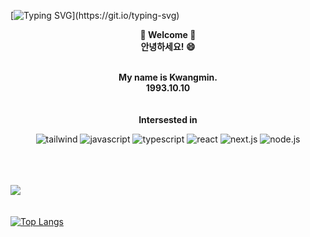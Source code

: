 [![Typing SVG](https://readme-typing-svg.demolab.com/?lines=안녕하세요!+저의+깃허브에+오신걸+환영합니다!+의+텍스트;Thanks+for+visting+my+Github!)](https://git.io/typing-svg)
<div align=center>
  <b>👋  Welcome 👋<br>안녕하세요! 😄</b>
<br/>
<br/>
    

  <b>My name is Kwangmin.</b><br/>
  <b>1993.10.10</b><br/><br/><br/>
  <b>Intersested in </b><br/>
  
<div>
      <img alt="tailwind"
          src ="https://img.shields.io/badge/Tailwind-1572B6.svg?&style=for-the-badge&logo=Tailwind&logoColor=white"/>
     <img alt="javascript"
          src ="https://img.shields.io/badge/JavaScript-F7DF1E.svg?&style=for-the-badge&logo=JavaScript&logoColor=white"/>
      <img alt="typescript"
          src ="https://img.shields.io/badge/TypeScript-3178C6.svg?&style=for-the-badge&logo=TypeScript&logoColor=white"/>         
     <img alt="react"
          src ="https://img.shields.io/badge/React-61dafb.svg?&style=for-the-badge&logo=React&logoColor=white"/>
     <img alt="next.js"
          src ="https://img.shields.io/badge/Next.js-000000.svg?&style=for-the-badge&logo=Next.js&logoColor=white"/>   
          <img alt="node.js"
          src ="https://img.shields.io/badge/Node.js-0eb640.svg?&style=for-the-badge&logo=Node.js&logoColor=white"/>     
</div>  <br/><br/><br/>
</div>


![](https://github-profile-summary-cards.vercel.app/api/cards/profile-details?username=kwangminnam&theme=tokyonight)
<br/>
<br/>
<br/>
[![Top Langs](https://github-readme-stats.vercel.app/api/top-langs/?username=kwangminnam)](https://github.com/anuraghazra/github-readme-stats)




